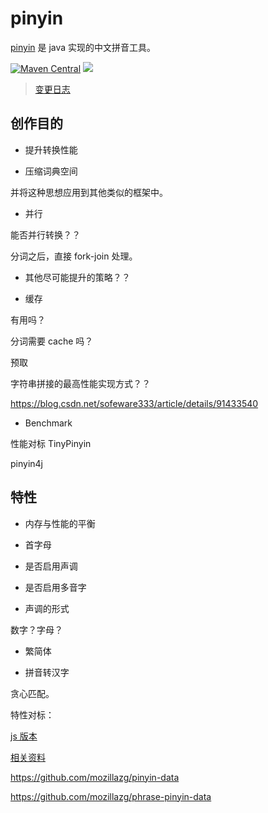 # pinyin

[pinyin](https://github.com/houbb/pinyin) 是 java 实现的中文拼音工具。

[![Maven Central](https://maven-badges.herokuapp.com/maven-central/com.github.houbb/pinyin/badge.svg)](http://mvnrepository.com/artifact/com.github.houbb/pinyin)
[![](https://img.shields.io/badge/license-Apache2-FF0080.svg)](https://github.com/houbb/pinyin/blob/master/LICENSE.txt)

> [变更日志](https://github.com/houbb/pinyin/blob/master/CHANGELOG.md)

## 创作目的

- 提升转换性能

- 压缩词典空间

并将这种思想应用到其他类似的框架中。

- 并行

能否并行转换？？

分词之后，直接 fork-join 处理。

- 其他尽可能提升的策略？？

- 缓存

有用吗？

分词需要 cache 吗？

预取

字符串拼接的最高性能实现方式？？

https://blog.csdn.net/sofeware333/article/details/91433540

- Benchmark

性能对标 TinyPinyin

pinyin4j

## 特性

- 内存与性能的平衡

- 首字母

- 是否启用声调

- 是否启用多音字

- 声调的形式

数字？字母？

- 繁简体

- 拼音转汉字

贪心匹配。

特性对标：

[js 版本](https://github.com/hotoo/pinyin)

[相关资料](https://github.com/overtrue/pinyin-resources)

https://github.com/mozillazg/pinyin-data

https://github.com/mozillazg/phrase-pinyin-data


